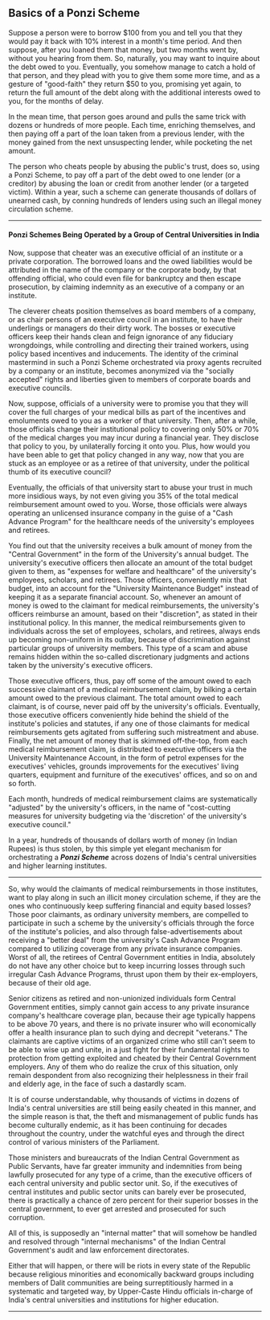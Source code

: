 ## Basics of a Ponzi Scheme

Suppose a person were to borrow $100 from you and tell you that they would pay it back with 10% interest in a month's time period. And then suppose, after you loaned them that money, but two months went by, without you hearing from them. So, naturally, you may want to inquire about the debt owed to you. Eventually, you somehow manage to catch a hold of that person, and they plead with you to give them some more time, and as a gesture of "good-faith" they return $50 to you, promising yet again, to return the full amount of the debt along with the additional interests owed to you, for the months of delay. 

In the mean time, that person goes around and pulls the same trick with dozens or hundreds of more people. Each time, enriching themselves, and then paying off a part of the loan taken from a previous lender, with the money gained from the next unsuspecting lender, while pocketing the net amount. 

The person who cheats people by abusing the public's trust, does so, using a Ponzi Scheme, to pay off a part of the debt owed to one lender (or a creditor) by abusing the loan or credit from another lender (or a targeted victim). Within a year, such a scheme can generate thousands of dollars of unearned cash, by conning hundreds of lenders using such an illegal money circulation scheme.

---

#### Ponzi Schemes Being Operated by a Group of Central Universities in India

Now, suppose that cheater was an executive official of an institute or a private corporation. The borrowed loans and the owed liabilities would be attributed in the name of the company or the corporate body, by that offending official, who could even file for bankruptcy and then escape prosecution, by claiming indemnity as an executive of a company or an institute. 

The cleverer cheats position themselves as board members of a company, or as chair persons of an executive council in an institute, to have their underlings or managers do their dirty work. The bosses or executive officers keep their hands clean and feign ignorance of any fiduciary wrongdoings, while controlling and directing their trained workers, using policy based incentives and inducements. The identity of the criminal mastermind in such a Ponzi Scheme orchestrated via proxy agents recruited by a company or an institute, becomes anonymized via the "socially accepted" rights and liberties given to members of corporate boards and executive councils. 

Now, suppose, officials of a university were to promise you that they will cover the full charges of your medical bills as part of the incentives and emoluments owed to you as a worker of that university. Then, after a while, those officials change their institutional policy to covering only 50% or 70% of the medical charges you may incur during a financial year. They disclose that policy to you, by unilaterally forcing it onto you. Plus, how would you have been able to get that policy changed in any way, now that you are stuck as an employee or as a retiree of that university, under the political thumb of its executive council? 

Eventually, the officials of that university start to abuse your trust in much more insidious ways, by not even giving you 35% of the total medical reimbursement amount owed to you. Worse, those officials were always operating an unlicensed insurance company in the guise of a "Cash Advance Program" for the healthcare needs of the university's employees and retirees. 

You find out that the university receives a bulk amount of money from the "Central Government" in the form of the University's annual budget. The university's executive officers then allocate an amount of the total budget given to them, as "expenses for welfare and healthcare" of the university's employees, scholars, and retirees. Those officers, conveniently mix that budget, into an account for the "University Maintenance Budget" instead of keeping it as a separate financial account. So, whenever an amount of money is owed to the claimant for medical reimbursements, the university's officers reimburse an amount, based on their "discretion", as stated in their institutional policy. In this manner, the medical reimbursements given to individuals across the set of employees, scholars, and retirees, always ends up becoming non-uniform in its outlay, because of discrimination against particular groups of university members. This type of a scam and abuse remains hidden within the so-called discretionary judgments and actions taken by the university's executive officers.  

Those executive officers, thus, pay off some of the amount owed to each successive claimant of a medical reimbursement claim, by bilking a certain amount owed to the previous claimant. The total amount owed to each claimant, is of course, never paid off by the university's officials. Eventually, those executive officers conveniently hide behind the shield of the institute's policies and statutes, if any one of those claimants for medical reimbursements gets agitated from suffering such mistreatment and abuse. Finally, the net amount of money that is skimmed off-the-top, from each medical reimbursement claim, is distributed to executive officers via the University Maintenance Account, in the form of petrol expenses for the executives' vehicles, grounds improvements for the executives' living quarters, equipment and furniture of the executives' offices, and so on and so forth.  

Each month, hundreds of medical reimbursement claims are systematically "adjusted" by the university's officers, in the name of "cost-cutting measures for university budgeting via the 'discretion' of the university's executive council." 

In a year, hundreds of thousands of dollars worth of money (in Indian Rupees) is thus stolen, by this simple yet elegant mechanism for orchestrating a ***Ponzi Scheme*** across dozens of India's central universities and higher learning institutes. 

---

So, why would the claimants of medical reimbursements in those institutes, want to play along in such an illicit money circulation scheme, if they are the ones who continuously keep suffering financial and equity based losses? Those poor claimants, as ordinary university members, are compelled to participate in such a scheme by the university's officials through the force of the institute's policies, and also through false-advertisements about receiving a "better deal" from the university's Cash Advance Program compared to utilizing coverage from any private insurance companies. Worst of all, the retirees of Central Government entities in India, absolutely do not have any other choice but to keep incurring losses through such irregular Cash Advance Programs, thrust upon them by their ex-employers, because of their old age. 

Senior citizens as retired and non-unionized individuals form Central Government entities, simply cannot gain access to any private insurance company's healthcare coverage plan, because their age typically happens to be above 70 years, and there is no private insurer who will economically offer a health insurance plan to such dying and decrepit "veterans." The claimants are captive victims of an organized crime who still can't seem to be able to wise up and unite, in a just fight for their fundamental rights to protection from getting exploited and cheated by their Central Government employers. Any of them who do realize the crux of this situation, only remain despondent from also recognizing their helplessness in their frail and elderly age, in the face of such a dastardly scam. 

It is of course understandable, why thousands of victims in dozens of India's central universities are still being easily cheated in this manner, and the simple reason is that, the theft and mismanagement of public funds has become culturally endemic, as it has been continuing for decades throughout the country, under the watchful eyes and through the direct control of various ministers of the Parliament.  

Those ministers and bureaucrats of the Indian Central Government as Public Servants, have far greater immunity and indemnities from being lawfully prosecuted for any type of a crime, than the executive officers of each central university and public sector unit. So, if the executives of central institutes and public sector units can barely ever be prosecuted, there is practically a chance of zero percent for their superior bosses in the central government, to ever get arrested and prosecuted for such corruption.  

All of this, is supposedly an "internal matter" that will somehow be handled and resolved through "internal mechanisms" of the Indian Central Government's audit and law enforcement directorates. 

Either that will happen, or there will be riots in every state of the Republic because religious minorities and economically backward groups including members of Dalit communities are being surreptitiously harmed in a systematic and targeted way, by Upper-Caste Hindu officials in-charge of India's central universities and institutions for higher education.  

---